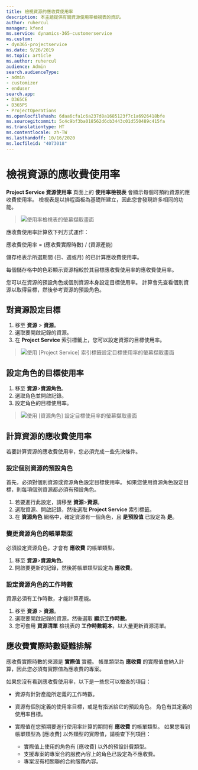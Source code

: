 ```yaml
---
title: 檢視資源的應收費使用率
description: 本主題提供有關資源使用率檢視表的資訊。
author: ruhercul
manager: kfend
ms.service: dynamics-365-customerservice
ms.custom:
- dyn365-projectservice
ms.date: 9/26/2019
ms.topic: article
ms.author: ruhercul
audience: Admin
search.audienceType:
- admin
- customizer
- enduser
search.app:
- D365CE
- D365PS
- ProjectOperations
ms.openlocfilehash: 6daa6cfa1c6a237d8a1685123f7c1a6926418bfe
ms.sourcegitcommit: 5c4c9bf3ba018562d6cb3443c01d550489c415fa
ms.translationtype: HT
ms.contentlocale: zh-TW
ms.lasthandoff: 10/16/2020
ms.locfileid: "4073018"
---
```

# <a name="view-chargeable-utilization-for-resources"></a>檢視資源的應收費使用率
 
**Project Service 資源使用率** 頁面上的 **使用率檢視表** 會顯示每個可預約資源的應收費使用率。 檢視表是以排程面板為基礎所建立，因此您會發現許多相同的功能。

> ![使用率檢視表的螢幕擷取畫面](media/FAQ-utilization-1.png)
 

應收費使用率計算依下列方式運作：

   應收費使用率 = (應收費實際時數) / (資源產能)

儲存格表示所選期間 (日、週或月) 的已計算應收費使用率。

每個儲存格中的色彩顯示資源相較於其目標應收費使用率的應收費使用率。 

您可以在資源的預設角色或個別資源本身設定目標使用率。 計算會先查看個別資源以取得目標，然後參考資源的預設角色。

## <a name="set-target-on-a-resource"></a>對資源設定目標

1. 移至 **資源** \> **資源**。 
2. 選取要開啟記錄的資源。 
3. 在 **Project Service** 索引標籤上，您可以設定資源的目標使用率。

> ![使用 [Project Service] 索引標籤設定目標使用率的螢幕擷取畫面](media/FAQ-utilization-2.png)
 
## <a name="set-target-utilization-on-a-role"></a>設定角色的目標使用率

1. 移至 **資源**\>**資源角色**。 
2. 選取角色並開啟記錄。 
3. 設定角色的目標使用率。

> ![使用 [資源角色] 設定目標使用率的螢幕擷取畫面](media/FAQ-utilization-3.png)
 
## <a name="calculate-chargeable-utilization-for-a-resource"></a>計算資源的應收費使用率

若要計算資源的應收費使用率，您必須完成一些先決條件。 

### <a name="set-default-role-for-individual-resource"></a>設定個別資源的預設角色

首先，必須對個別資源或資源角色設定目標使用率。 如果您使用資源角色設定目標，則每項個別資源都必須有預設角色。 

1. 若要進行此設定，請移至 **資源**\>**資源**。 
2. 選取資源、開啟記錄，然後選取 **Project Service** 索引標籤。 
3. 在 **資源角色** 網格中，確定資源有一個角色，且 **是預設值** 已設定為 **是**。
 
### <a name="change-billing-type-for-resource-role"></a>變更資源角色的帳單類型

必須設定資源角色，才會有 **應收費** 的帳單類型。 

1. 移至 **資源**\>**資源角色**。 
2. 開啟要更新的記錄，然後將帳單類型設定為 **應收費**。

### <a name="set-working-hours-for-resource-role"></a>設定資源角色的工作時數
 
資源必須有工作時數，才能計算產能。 

1. 移至 **資源** \> **資源**。 
2. 選取要開啟記錄的資源，然後選取 **顯示工作時數**。 
3. 您可套用 **資源清單** 檢視表的 **工作時數範本**，以大量更新資源清單。

## <a name="troubleshooting-chargeable-actual-hours"></a>應收費實際時數疑難排解

應收費實際時數的來源是 **實際值** 實體。 帳單類型為 **應收費** 的實際值會納入計算，因此您必須有實際值為應收費的專案。

如果您沒有看到應收費使用率，以下是一些您可以檢查的項目：

- 資源有針對產能所定義的工作時數。
- 資源有個別定義的使用率目標，或是有指派給它的預設角色。 角色有其定義的使用率目標。
- 實際值在您預期要進行使用率計算的期間有 **應收費** 的帳單類型。 如果您看到帳單類型為 [應收費] 以外類型的實際值，請檢查下列項目：

  - 實際值上使用的角色有 [應收費] 以外的預設計費類型。
  - 支援專案的專案合約服務內容上的角色已設定為不應收費。
  - 專案沒有相關聯的合約服務內容。

